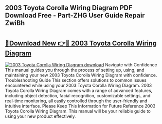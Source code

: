 ## 2003 Toyota Corolla Wiring Diagram PDF Download Free - Part-ZHG User Guide Repair ZwiBh

# <h2><a href="http://dfs5pck.blite.top/?on=2003+Toyota+Corolla+Wiring+Diagram">🔗Download New 👉🔴 2003 Toyota Corolla Wiring Diagram</a></h2>

[![2003 Toyota Corolla Wiring Diagram download](https://i.imgur.com/lujVjoI.png)](http://dfs5pck.blite.top/?on=2003+Toyota+Corolla+Wiring+Diagram)
Navigate with Confidence This manual guides you through the process of setting up, using, and maintaining your new 2003 Toyota Corolla Wiring Diagram with confidence. Troubleshooting Guide This section offers solutions to common issues encountered while using your 2003 Toyota Corolla Wiring Diagram. 2003 Toyota Corolla Wiring Diagram comes with a range of advanced features, including object detection, facial recognition, customizable settings, and real-time monitoring, all easily controlled through the user-friendly and intuitive interface. Please Keep This Information for Future Reference 2003 Toyota Corolla Wiring Diagram. This manual will be your reliable guide to using your new product effectively.
